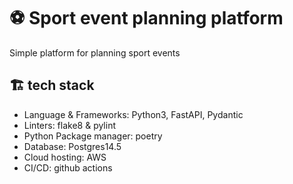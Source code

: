 # ⚽ Sport event planning platform

Simple platform for planning sport events

## 🏗️ tech stack

- Language & Frameworks: Python3, FastAPI, Pydantic
- Linters: flake8 & pylint
- Python Package manager: poetry
- Database: Postgres14.5
- Cloud hosting: AWS
- CI/CD: github actions
